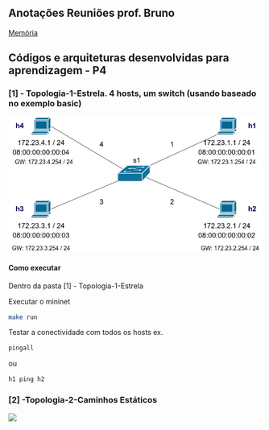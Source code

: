 ## Anotações Reuniões prof. Bruno
[Memória](https://fragrant-acoustic-8d1.notion.site/Mem-ria-Reuni-es-Wesley-PHD-01872e68357d4af9bce0dce1ef60445e)



## Códigos e arquiteturas desenvolvidas para aprendizagem - P4



### [1] - Topologia-1-Estrela. 4 hosts, um switch (usando baseado no exemplo basic)
![](https://raw.githubusercontent.com/wesleytessaro/Cmbr-DT/main/%5B1%5D%20-%20Topologia-1-Estrela/pod-topo/Topologia1.jpg)

#### Como executar

Dentro da pasta [1] - Topologia-1-Estrela

Executar o mininet
```sh
make run
```

Testar a conectividade com todos os hosts
ex.
```sh
pingall
```

ou 
```sh
h1 ping h2
```


### [2] -Topologia-2-Caminhos Estáticos
![](https://github.com/wesleytessaro/Cmbr-DT/blob/main/%5B2%5D%20-Topologia-2-Caminhos%20Est%C3%A1ticos/Caminhos.jpg)

